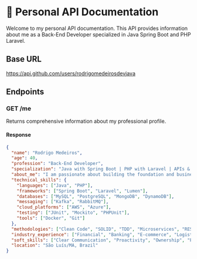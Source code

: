 # 🚀 Personal API Documentation

Welcome to my personal API documentation. This API provides information about me as a Back-End Developer specialized in Java Spring Boot and PHP Laravel.

## Base URL

https://api.github.com/users/rodrigomedeirosdevjava

## Endpoints

### GET /me

Returns comprehensive information about my professional profile.

#### Response

```json
{
  "name": "Rodrigo Medeiros",
  "age": 40,
  "profession": "Back-End Developer",
  "specialization": "Java with Spring Boot | PHP with Laravel | APIs & Microservices",
  "about_me": "I am passionate about building the foundation and business logic of web applications through robust APIs and microservices architectures. My career has allowed me to work on projects across diverse sectors, including financial, banking, e-commerce, logistics, and government, always focusing on delivering secure, scalable, and low-maintenance solutions.",
  "technical_skills": {
    "languages": ["Java", "PHP"],
    "frameworks": ["Spring Boot", "Laravel", "Lumen"],
    "databases": ["MySQL", "PostgreSQL", "MongoDB", "DynamoDB"],
    "messaging": ["Kafka", "RabbitMQ"],
    "cloud_platforms": ["AWS", "Azure"],
    "testing": ["JUnit", "Mockito", "PHPUnit"],
    "tools": ["Docker", "Git"]
  },
  "methodologies": ["Clean Code", "SOLID", "TDD", "Microservices", "REST API Design"],
  "industry_experience": ["Financial", "Banking", "E-commerce", "Logistics", "Government", "Education"],
  "soft_skills": ["Clear Communication", "Proactivity", "Ownership", "Problem Solving"],
  "location": "São Luís/MA, Brazil"
}
